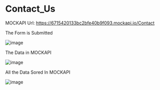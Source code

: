 # Contact_Us
MOCKAPI Url: https://6715420133bc2bfe40b9f093.mockapi.io/Contact

The Form is Submitted

![image](https://github.com/user-attachments/assets/9102d0c6-748c-4cb8-9ccb-0aa4c7b8b691)


The Data in MOCKAPI

![image](https://github.com/user-attachments/assets/0e6617fc-24f8-45dd-8618-ce916352a50d)

All the Data Sored In MOCKAPI

![image](https://github.com/user-attachments/assets/87ca7ccb-6321-4f99-a3bf-3670fe74863a)


